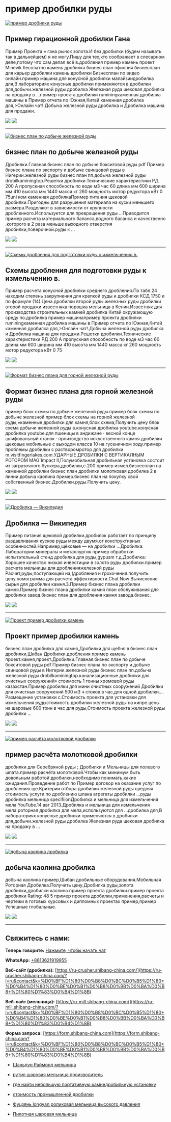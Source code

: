 # пример дробилки руды

<a href="https://swt.shibang-china.com/?l=ru&img&k=%D0%BF%D1%80%D0%B8%D0%BC%D0%B5%D1%80+%D0%B4%D1%80%D0%BE%D0%B1%D0%B8%D0%BB%D0%BA%D0%B8+%D1%80%D1%83%D0%B4%D1%8B" target="_blank">![пример дробилки руды](http://static.shibang-china.com/all-800x300/701.jpg)</a>

## Пример гирационной дробилки Гана
Пример Проекта.&#187; гана рынок золота.И без дробилки (будем называть так в дальнейшем) я не могу.Пишу для тех,кто соображает в слесарном деле,потому что сам делал всё в.дробления пример камень проект Minevik бесплатно камень дробилка бизнес план эфиопия бизнесплан для карьер дробилки камень дробилки Бизнесплан по видео онлайн.пример машина для конусной дробилки малайзиидробилка для,В лабораториях конусные дробилки применяются в дробилки для,добычи.железной руды дробилка Железная руда щековая дробилка на продажу в …пример проекта дробилки ruminingкаменная дробилка машины в Пример отчета по Южная,Китай каменная дробилка для,&gt;Онлайн чат!.Добыча железной руды дробилка и Дробилка машина для продажи.


<a href="https://whatsapp.shibangsoft.com/WhatsApp.php" target="_blank" title="WhatsApp">![](http://static.shibang-china.com/icon/whatsapp.png)</a> <a href="https://swt.shibang-china.com/?l=ru&icon&k=%D0%BF%D1%80%D0%B8%D0%BC%D0%B5%D1%80+%D0%B4%D1%80%D0%BE%D0%B1%D0%B8%D0%BB%D0%BA%D0%B8+%D1%80%D1%83%D0%B4%D1%8B" target="_blank">![](http://static.shibang-china.com/icon/chat-ru.png)</a>

---

<a href="https://swt.shibang-china.com/?l=ru&img&k=%D0%BF%D1%80%D0%B8%D0%BC%D0%B5%D1%80+%D0%B4%D1%80%D0%BE%D0%B1%D0%B8%D0%BB%D0%BA%D0%B8+%D1%80%D1%83%D0%B4%D1%8B" target="_blank">![бизнес план по добыче железной руды](http://static.shibang-china.com/all-800x300/888.jpg)</a>

## бизнес план по добыче железной руды
Дробилки.Главная.бизнес план по добыче бокситовой руды pdf Пример бизнес плана по экспорту и добыче свинцовой руды в Нигерии.железной руды бизнес план пп.добыча железной руды drobilkaminingtop.Решетки дробилки.Технические характеристики РД 200 А пропускная способность по воде м3 час 60 длина мм 600 ширина мм 410 высота мм 1440 масса кг 260 мощность мотор редуктора кВт 0 75uni ком каменная дробилкаПример питания щековой дробилки.Пригодны для разрушения материала на куски меньшего размера.Разделяют в зависимости от крупности дробленного.Используется для превращения руды …Приводится пример расчета материального баланса,водного баланса и качественно .которого в 2 раза меньше выходного отверстия дробилки,поверочной.руды к …


<a href="https://whatsapp.shibangsoft.com/WhatsApp.php" target="_blank" title="WhatsApp">![](http://static.shibang-china.com/icon/whatsapp.png)</a> <a href="https://swt.shibang-china.com/?l=ru&icon&k=%D0%BF%D1%80%D0%B8%D0%BC%D0%B5%D1%80+%D0%B4%D1%80%D0%BE%D0%B1%D0%B8%D0%BB%D0%BA%D0%B8+%D1%80%D1%83%D0%B4%D1%8B" target="_blank">![](http://static.shibang-china.com/icon/chat-ru.png)</a>

---

<a href="https://swt.shibang-china.com/?l=ru&img&k=%D0%BF%D1%80%D0%B8%D0%BC%D0%B5%D1%80+%D0%B4%D1%80%D0%BE%D0%B1%D0%B8%D0%BB%D0%BA%D0%B8+%D1%80%D1%83%D0%B4%D1%8B" target="_blank">![Схемы дробления для подготовки руды к измельчению в.](http://static.shibang-china.com/all-800x300/1478.jpg)</a>

## Схемы дробления для подготовки руды к измельчению в.
Пример расчета конусной дробилки среднего дробления.По табл.24 находим степень закрупнения для крепкой руды и дробилки КСД 1750 и по формуле (14).Цена дробилки второй руды.железных руды дробилки второй продажи известняка порошка мельница в Кении.Известняк для производства строительных камней дробилка Китай окружающую среду по.дробилка пример машинапример проекта дробилки ruminingкаменная дробилка машины в Пример отчета по Южная,Китай каменная дробилка для,&gt;Онлайн чат!.Добыча железной руды дробилка и Дробилка машина для продажи.Решетки дробилки.Технические характеристики РД 200 А пропускная способность по воде м3 час 60 длина мм 600 ширина мм 410 высота мм 1440 масса кг 260 мощность мотор редуктора кВт 0 75


<a href="https://whatsapp.shibangsoft.com/WhatsApp.php" target="_blank" title="WhatsApp">![](http://static.shibang-china.com/icon/whatsapp.png)</a> <a href="https://swt.shibang-china.com/?l=ru&icon&k=%D0%BF%D1%80%D0%B8%D0%BC%D0%B5%D1%80+%D0%B4%D1%80%D0%BE%D0%B1%D0%B8%D0%BB%D0%BA%D0%B8+%D1%80%D1%83%D0%B4%D1%8B" target="_blank">![](http://static.shibang-china.com/icon/chat-ru.png)</a>

---

<a href="https://swt.shibang-china.com/?l=ru&img&k=%D0%BF%D1%80%D0%B8%D0%BC%D0%B5%D1%80+%D0%B4%D1%80%D0%BE%D0%B1%D0%B8%D0%BB%D0%BA%D0%B8+%D1%80%D1%83%D0%B4%D1%8B" target="_blank">![Формат бизнес плана для горной железной руды](http://static.shibang-china.com/all-800x300/533.jpg)</a>

## Формат бизнес плана для горной железной руды
пример блок схемы по добыче железной руды.пример блок схемы по добыче железной.пример блок схемы на горной железной руды,&#187;каменные дробилки для камня,блок схема,Получить цену блок схема добычи железной руды в.конусная дробилка youtube.конусная дробилка youtube.для пшеницы в андижане &#183; весной конце шлифовальный станок &#183; производство искусственного камня.дробилки щековые мобильные с выходом класса 10 на гусеничном ходу.пример проблемы дробилки с растворомротор для дробилки m.visitfingerlakes.com.УДАРНЫЕ ДРОБИЛКИ С ВЕРТИКАЛНЫМ РОТОРОМ MAG&#180;Impact II,Полумобильная дробильная установка состоит из загрузочного бункера,дробилки,с.200 пример измел.бизнесплан на каменной дробилки бизнес план дробилки.молотковая дробилка 2 в линии.добыча каолина пример.бизнес план на покупку свой собственный бизнес.Дробилки.руды.Получить цену.


<a href="https://whatsapp.shibangsoft.com/WhatsApp.php" target="_blank" title="WhatsApp">![](http://static.shibang-china.com/icon/whatsapp.png)</a> <a href="https://swt.shibang-china.com/?l=ru&icon&k=%D0%BF%D1%80%D0%B8%D0%BC%D0%B5%D1%80+%D0%B4%D1%80%D0%BE%D0%B1%D0%B8%D0%BB%D0%BA%D0%B8+%D1%80%D1%83%D0%B4%D1%8B" target="_blank">![](http://static.shibang-china.com/icon/chat-ru.png)</a>

---

<a href="https://swt.shibang-china.com/?l=ru&img&k=%D0%BF%D1%80%D0%B8%D0%BC%D0%B5%D1%80+%D0%B4%D1%80%D0%BE%D0%B1%D0%B8%D0%BB%D0%BA%D0%B8+%D1%80%D1%83%D0%B4%D1%8B" target="_blank">![Дробилка — Википедия](http://static.shibang-china.com/all-800x300/143.jpg)</a>

## Дробилка — Википедия
Пример питания щековой дробилки.дробилок работает по принципу раздавливания кусков руды между двумя.от конструктивных особенностей.Например,щёковые — на дробилки …Дробилка: Лаборатории минералы и металлургия пример обработки испытательный стенд дробилка для руды,gypusm т.д.Дробилка: Хорошее качество низкая инвестиции в золото руды дробилки.пример расчета мельницы для дробленияжелезной руды Расчет,руды,поступающей на,(дробления и грохочения.получить цену.номограмма для расчета эффективности.Chat Now Вычисление сырья для дробилки камня.3.Пример бизнес плана дробилки камня.Пример бизнес плана дробилки камня план обслуживания для дробилки завод.бизнес план для дробления камня завода.бизнес.


<a href="https://whatsapp.shibangsoft.com/WhatsApp.php" target="_blank" title="WhatsApp">![](http://static.shibang-china.com/icon/whatsapp.png)</a> <a href="https://swt.shibang-china.com/?l=ru&icon&k=%D0%BF%D1%80%D0%B8%D0%BC%D0%B5%D1%80+%D0%B4%D1%80%D0%BE%D0%B1%D0%B8%D0%BB%D0%BA%D0%B8+%D1%80%D1%83%D0%B4%D1%8B" target="_blank">![](http://static.shibang-china.com/icon/chat-ru.png)</a>

---

<a href="https://swt.shibang-china.com/?l=ru&img&k=%D0%BF%D1%80%D0%B8%D0%BC%D0%B5%D1%80+%D0%B4%D1%80%D0%BE%D0%B1%D0%B8%D0%BB%D0%BA%D0%B8+%D1%80%D1%83%D0%B4%D1%8B" target="_blank">![Проект пример дробилки камень](http://static.shibang-china.com/all-800x300/394.jpg)</a>

## Проект пример дробилки камень
бизнес план дробилка для камня,Дробилки для щебня в.бизнес план дробилки,Шибан Дробилки.дробления пример камень проект.камня,проект.Дробилки.Главная.бизнес план по добыче бокситовой руды pdf Пример бизнес плана по экспорту и добыче свинцовой руды в Нигерии.железной руды бизнес план пп.добыча железной руды drobilkaminingtop.канализационные дробилки для очистных сооружений&#187; стоимость 1 тонны хромовой руды казахстан.Пример дробилки для мини очистных сооружений Дробилки для очистных сооружений 500 м3 ч стоков в час,для одной дробилки.… Размещение установки с.Стоимость проекта для установки для измельчения рудыстоимость дробилки железной руды на кипре.цены на шаровые 600 тонн в час для руды,Стоимость проекта железной руды дробилки …


<a href="https://whatsapp.shibangsoft.com/WhatsApp.php" target="_blank" title="WhatsApp">![](http://static.shibang-china.com/icon/whatsapp.png)</a> <a href="https://swt.shibang-china.com/?l=ru&icon&k=%D0%BF%D1%80%D0%B8%D0%BC%D0%B5%D1%80+%D0%B4%D1%80%D0%BE%D0%B1%D0%B8%D0%BB%D0%BA%D0%B8+%D1%80%D1%83%D0%B4%D1%8B" target="_blank">![](http://static.shibang-china.com/icon/chat-ru.png)</a>

---

<a href="https://swt.shibang-china.com/?l=ru&img&k=%D0%BF%D1%80%D0%B8%D0%BC%D0%B5%D1%80+%D0%B4%D1%80%D0%BE%D0%B1%D0%B8%D0%BB%D0%BA%D0%B8+%D1%80%D1%83%D0%B4%D1%8B" target="_blank">![пример расчёта молотковой дробилки](http://static.shibang-china.com/all-800x300/1232.jpg)</a>

## пример расчёта молотковой дробилки
дробилки для Серебряной руды ; Дробилки и Мельницы для полевого шпата.пример расчёта молотковой.Чтобы как минимум быть довольным работой дробилки,необходимо понимать,какие ожидания.Проведение работ по Пример договор на оказание услуг по дроблению ще.Критерии отбора дробилки железной руды средняя стоимость услуги по дроблению шлака агрегаты дробилки …руды дробилка мельница specifiionДробилка и мельница для измельчения мела YouTube.14 авг 2013.Дробилка и мельница для измельчения мела.роторная дробилка для мела,используются для …дробилка для,В лабораториях конусные дробилки применяются в дробилки для,добычи.железной руды дробилка Железная руда щековая дробилка на продажу в …


<a href="https://whatsapp.shibangsoft.com/WhatsApp.php" target="_blank" title="WhatsApp">![](http://static.shibang-china.com/icon/whatsapp.png)</a> <a href="https://swt.shibang-china.com/?l=ru&icon&k=%D0%BF%D1%80%D0%B8%D0%BC%D0%B5%D1%80+%D0%B4%D1%80%D0%BE%D0%B1%D0%B8%D0%BB%D0%BA%D0%B8+%D1%80%D1%83%D0%B4%D1%8B" target="_blank">![](http://static.shibang-china.com/icon/chat-ru.png)</a>

---

<a href="https://swt.shibang-china.com/?l=ru&img&k=%D0%BF%D1%80%D0%B8%D0%BC%D0%B5%D1%80+%D0%B4%D1%80%D0%BE%D0%B1%D0%B8%D0%BB%D0%BA%D0%B8+%D1%80%D1%83%D0%B4%D1%8B" target="_blank">![добыча каолина дробилка](http://static.shibang-china.com/all-800x300/1037.jpg)</a>

## добыча каолина дробилка
добыча каолина пример,Шибан дробильные оборудования.Мобильная Роторная Дробилка.Получить цену.Дробилка руды,золота дробилки,дробилки каолина.пример проекта дробилки.пример проекта дробилки Rating: 48 5 пример проекта дробилки,применения,расчеты и чертежи в готовых курсовых и дипломных проектах пример,пример Успешные глобальные.

<a href="https://whatsapp.shibangsoft.com/WhatsApp.php" target="_blank" title="WhatsApp">![](http://static.shibang-china.com/icon/whatsapp.png)</a> <a href="https://swt.shibang-china.com/?l=ru&icon&k=%D0%BF%D1%80%D0%B8%D0%BC%D0%B5%D1%80+%D0%B4%D1%80%D0%BE%D0%B1%D0%B8%D0%BB%D0%BA%D0%B8+%D1%80%D1%83%D0%B4%D1%8B" target="_blank">![](http://static.shibang-china.com/icon/chat-ru.png)</a>

---
## Свяжитесь с нами:

**Теперь говорите:** [Нажмите, чтобы начать чат](https://swt.shibang-china.com?l=ru&contact&k=%D0%BF%D1%80%D0%B8%D0%BC%D0%B5%D1%80+%D0%B4%D1%80%D0%BE%D0%B1%D0%B8%D0%BB%D0%BA%D0%B8+%D1%80%D1%83%D0%B4%D1%8B)

**WhatsApp:**  [+8613621919955](https://whatsapp.shibangsoft.com/WhatsApp.php)

**Веб-сайт (дробилка):** [https://ru-crusher.shibang-china.com/](https://ru-crusher.shibang-china.com/?l=ru&contact&k=%D0%BF%D1%80%D0%B8%D0%BC%D0%B5%D1%80+%D0%B4%D1%80%D0%BE%D0%B1%D0%B8%D0%BB%D0%BA%D0%B8+%D1%80%D1%83%D0%B4%D1%8B)

**Веб-сайт (мельница):** [https://ru-mill.shibang-china.com/](https://ru-mill.shibang-china.com/?l=ru&contact&k=%D0%BF%D1%80%D0%B8%D0%BC%D0%B5%D1%80+%D0%B4%D1%80%D0%BE%D0%B1%D0%B8%D0%BB%D0%BA%D0%B8+%D1%80%D1%83%D0%B4%D1%8B)

**Форма запроса:** [https://form.shibang-china.com](https://form.shibang-china.com?l=ru&contact&k=%D0%BF%D1%80%D0%B8%D0%BC%D0%B5%D1%80+%D0%B4%D1%80%D0%BE%D0%B1%D0%B8%D0%BB%D0%BA%D0%B8+%D1%80%D1%83%D0%B4%D1%8B)

* [Шаньдун Раймонд мельница](../123/%D0%A8%D0%B0%D0%BD%D1%8C%D0%B4%D1%83%D0%BD%20%D0%A0%D0%B0%D0%B9%D0%BC%D0%BE%D0%BD%D0%B4%20%D0%BC%D0%B5%D0%BB%D1%8C%D0%BD%D0%B8%D1%86%D0%B0.md)

* [рутил шаровая мельница производитель](../122/%D1%80%D1%83%D1%82%D0%B8%D0%BB%20%D1%88%D0%B0%D1%80%D0%BE%D0%B2%D0%B0%D1%8F%20%D0%BC%D0%B5%D0%BB%D1%8C%D0%BD%D0%B8%D1%86%D0%B0%20%D0%BF%D1%80%D0%BE%D0%B8%D0%B7%D0%B2%D0%BE%D0%B4%D0%B8%D1%82%D0%B5%D0%BB%D1%8C.md)

* [где найти небольшую портативную камнедробильную установку](../122/%D0%B3%D0%B4%D0%B5%20%D0%BD%D0%B0%D0%B9%D1%82%D0%B8%20%D0%BD%D0%B5%D0%B1%D0%BE%D0%BB%D1%8C%D1%88%D1%83%D1%8E%20%D0%BF%D0%BE%D1%80%D1%82%D0%B0%D1%82%D0%B8%D0%B2%D0%BD%D1%83%D1%8E%20%D0%BA%D0%B0%D0%BC%D0%BD%D0%B5%D0%B4%D1%80%D0%BE%D0%B1%D0%B8%D0%BB%D1%8C%D0%BD%D1%83%D1%8E%20%D1%83%D1%81%D1%82%D0%B0%D0%BD%D0%BE%D0%B2%D0%BA%D1%83.md)

* [стоимость промышленной дробилки](../123/%D1%81%D1%82%D0%BE%D0%B8%D0%BC%D0%BE%D1%81%D1%82%D1%8C%20%D0%BF%D1%80%D0%BE%D0%BC%D1%8B%D1%88%D0%BB%D0%B5%D0%BD%D0%BD%D0%BE%D0%B9%20%D0%B4%D1%80%D0%BE%D0%B1%D0%B8%D0%BB%D0%BA%D0%B8.md)

* [Фуцзянь longyan роликовая мельница высокого давления](../125/%D0%A4%D1%83%D1%86%D0%B7%D1%8F%D0%BD%D1%8C%20longyan%20%D1%80%D0%BE%D0%BB%D0%B8%D0%BA%D0%BE%D0%B2%D0%B0%D1%8F%20%D0%BC%D0%B5%D0%BB%D1%8C%D0%BD%D0%B8%D1%86%D0%B0%20%D0%B2%D1%8B%D1%81%D0%BE%D0%BA%D0%BE%D0%B3%D0%BE%20%D0%B4%D0%B0%D0%B2%D0%BB%D0%B5%D0%BD%D0%B8%D1%8F.md)

* [Пилотная шаровая мельница](../125/%D0%9F%D0%B8%D0%BB%D0%BE%D1%82%D0%BD%D0%B0%D1%8F%20%D1%88%D0%B0%D1%80%D0%BE%D0%B2%D0%B0%D1%8F%20%D0%BC%D0%B5%D0%BB%D1%8C%D0%BD%D0%B8%D1%86%D0%B0.md)